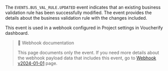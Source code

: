 The `EVENTS.BUS_VAL_RULE.UPDATED` event indicates that an existing business validation rule has been successfully modified. The event provides the details about the business validation rule with the changes included.

This event is used in a webhook configured in Project settings in Voucherify dashboard.

> 📘 Webhook documentation
>
> This page documents only the event. If you need more details about the webhook payload data that includes this event, go to [Webhook v2024-01-01](ref:introduction-to-webhooks "Introduction to webhooks v2024-01-01") page.